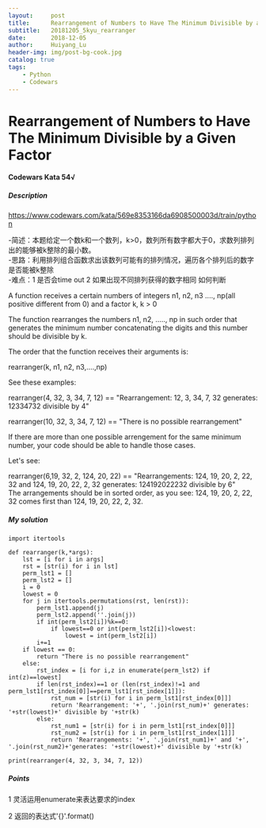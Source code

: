 ```yaml
---
layout:     post
title:      Rearrangement of Numbers to Have The Minimum Divisible by a Given Factor
subtitle:   20181205_5kyu_rearranger
date:       2018-12-05
author:     Huiyang_Lu
header-img: img/post-bg-cook.jpg
catalog: true
tags:
    - Python
    - Codewars
---
```

# Rearrangement of Numbers to Have The Minimum Divisible by a Given Factor
#### Codewars Kata 54√
##### Description
https://www.codewars.com/kata/569e8353166da6908500003d/train/python  

-简述：本题给定一个数k和一个数列，k>0，数列所有数字都大于0，求数列排列出的能够被k整除的最小数。  
-思路：利用排列组合函数求出该数列可能有的排列情况，遍历各个排列后的数字是否能被k整除  
-难点：1 是否会time out 2 如果出现不同排列获得的数字相同 如何判断  

A function receives a certain numbers of integers n1, n2, n3 ...., np(all positive different from 0) and a factor k, k > 0  
  
The function rearranges the numbers n1, n2, ....., np in such order that generates the minimum number concatenating the digits and this number should be divisible by k.  
  
The order that the function receives their arguments is:  
  
rearranger(k, n1, n2, n3,....,np)  

See these examples:   
  
rearranger(4, 32, 3, 34, 7, 12) == "Rearrangement: 12, 3, 34, 7, 32 generates: 12334732 divisible by 4"  
  
rearranger(10, 32, 3, 34, 7, 12) ==  "There is no possible rearrangement"  

If there are more than one possible arrengement for the same minimum number, your code should be able to handle those cases.  
  
Let's see:  
  
rearranger(6,19, 32, 2, 124, 20, 22) == "Rearrangements: 124, 19, 20, 2, 22, 32 and 124, 19, 20, 22, 2, 32 generates: 124192022232 divisible by 6"  
The arrangements should be in sorted order, as you see: 124, 19, 20, 2, 22, 32 comes first than 124, 19, 20, 22, 2, 32.  
  
##### My solution  
    import itertools

    def rearranger(k,*args):
        lst = [i for i in args]
        rst = [str(i) for i in lst]
        perm_lst1 = []
        perm_lst2 = []
        i = 0
        lowest = 0
        for j in itertools.permutations(rst, len(rst)):
            perm_lst1.append(j)
            perm_lst2.append(''.join(j))
            if int(perm_lst2[i])%k==0:
                if lowest==0 or int(perm_lst2[i])<lowest:
                    lowest = int(perm_lst2[i])
            i+=1
        if lowest == 0:
            return "There is no possible rearrangement"
        else:
            rst_index = [i for i,z in enumerate(perm_lst2) if int(z)==lowest]
            if len(rst_index)==1 or (len(rst_index)!=1 and perm_lst1[rst_index[0]]==perm_lst1[rst_index[1]]):
                rst_num = [str(i) for i in perm_lst1[rst_index[0]]]
                return 'Rearrangement: '+', '.join(rst_num)+' generates: '+str(lowest)+' divisible by '+str(k)
            else:
                rst_num1 = [str(i) for i in perm_lst1[rst_index[0]]]
                rst_num2 = [str(i) for i in perm_lst1[rst_index[1]]]
                return 'Rearrangements: '+', '.join(rst_num1)+' and '+', '.join(rst_num2)+'generates: '+str(lowest)+' divisible by '+str(k)

    print(rearranger(4, 32, 3, 34, 7, 12))

##### Points  
1 灵活运用enumerate来表达要求的index  
  
2 返回的表达式'{}'.format()  